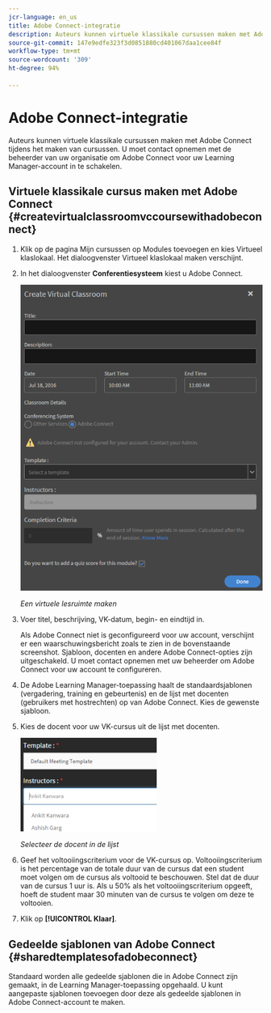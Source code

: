 ```yaml
---
jcr-language: en_us
title: Adobe Connect-integratie
description: Auteurs kunnen virtuele klassikale cursussen maken met Adobe Connect tijdens het maken van cursussen. U moet contact opnemen met de beheerder van uw organisatie om Adobe Connect voor uw Learning Manager-account in te schakelen.
source-git-commit: 147e9edfe323f3d0851880cd401067daa1cee84f
workflow-type: tm+mt
source-wordcount: '309'
ht-degree: 94%

---
```




# Adobe Connect-integratie

Auteurs kunnen virtuele klassikale cursussen maken met Adobe Connect tijdens het maken van cursussen. U moet contact opnemen met de beheerder van uw organisatie om Adobe Connect voor uw Learning Manager-account in te schakelen.

## Virtuele klassikale cursus maken met Adobe Connect {#createvirtualclassroomvccoursewithadobeconnect}

1. Klik op de pagina Mijn cursussen op Modules toevoegen en kies Virtueel klaslokaal. Het dialoogvenster Virtueel klaslokaal maken verschijnt.
1. In het dialoogvenster **Conferentiesysteem** kiest u Adobe Connect.

   ![](assets/create-vc-author.png)

   *Een virtuele lesruimte maken*

1. Voer titel, beschrijving, VK-datum, begin- en eindtijd in.

   Als Adobe Connect niet is geconfigureerd voor uw account, verschijnt er een waarschuwingsbericht zoals te zien in de bovenstaande screenshot. Sjabloon, docenten en andere Adobe Connect-opties zijn uitgeschakeld. U moet contact opnemen met uw beheerder om Adobe Connect voor uw account te configureren.

1. De Adobe Learning Manager-toepassing haalt de standaardsjablonen (vergadering, training en gebeurtenis) en de lijst met docenten (gebruikers met hostrechten) op van Adobe Connect. Kies de gewenste sjabloon.
1. Kies de docent voor uw VK-cursus uit de lijst met docenten.

   ![](assets/instructors-list-author.png)

   *Selecteer de docent in de lijst*

1. Geef het voltooiingscriterium voor de VK-cursus op. Voltooiingscriterium is het percentage van de totale duur van de cursus dat een student moet volgen om de cursus als voltooid te beschouwen. Stel dat de duur van de cursus 1 uur is. Als u 50% als het voltooiingscriterium opgeeft, hoeft de student maar 30 minuten van de cursus te volgen om deze te voltooien.
1. Klik op **[!UICONTROL Klaar]**.

## Gedeelde sjablonen van Adobe Connect {#sharedtemplatesofadobeconnect}

Standaard worden alle gedeelde sjablonen die in Adobe Connect zijn gemaakt, in de Learning Manager-toepassing opgehaald. U kunt aangepaste sjablonen toevoegen door deze als gedeelde sjablonen in Adobe Connect-account te maken.
